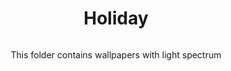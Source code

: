 <div align="center">
  <h1>Holiday</h1>
  <img src"https://raw.githubusercontent.com/Mehranalam/Wallpapers/master/Wallpapers/Holiday/Desktop-3.jpg">
  <p>This folder contains wallpapers with light spectrum</p>
  </div>
